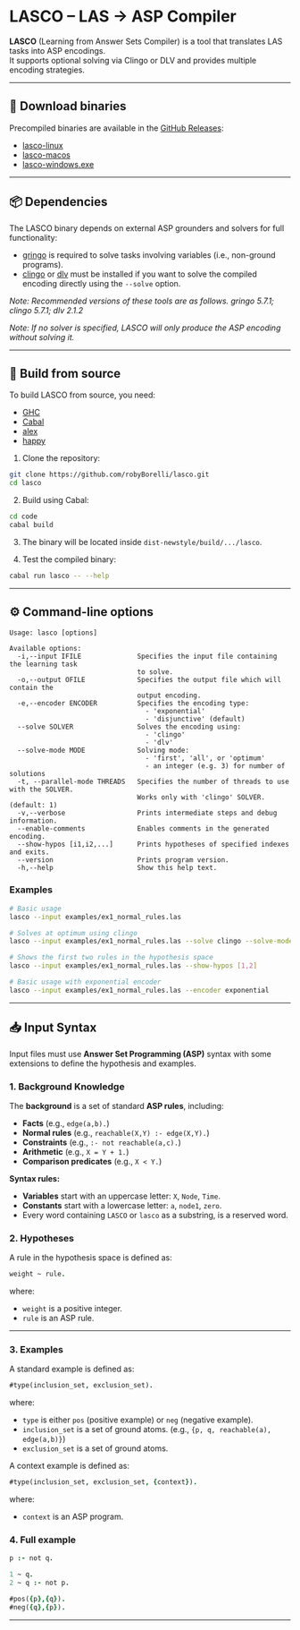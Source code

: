 # LASCO – LAS → ASP Compiler

**LASCO** (Learning from Answer Sets Compiler) is a tool that translates LAS tasks into ASP encodings.  
It supports optional solving via Clingo or DLV and provides multiple encoding strategies.

---

## 🚀 Download binaries

Precompiled binaries are available in the [GitHub Releases](https://github.com/robyBorelli/lasco/releases/latest):

- [lasco-linux](https://github.com/robyBorelli/lasco/releases/latest/download/lasco-linux)
- [lasco-macos](https://github.com/robyBorelli/lasco/releases/latest/download/lasco-macos)
- [lasco-windows.exe](https://github.com/robyBorelli/lasco/releases/latest/download/lasco-windows.exe)

---

## 📦 Dependencies

The LASCO binary depends on external ASP grounders and solvers for full functionality:

- [gringo](https://potassco.org/clingo/) is required to solve tasks involving variables (i.e., non-ground programs).  
- [clingo](https://potassco.org/clingo/) or [dlv](http://www.dlvsystem.com/dlv/) must be installed if you want to solve the compiled encoding directly using the `--solve` option.  

*Note: Recommended versions of these tools are as follows. gringo 5.7.1; clingo 5.7.1; dlv 2.1.2*

*Note: If no solver is specified, LASCO will only produce the ASP encoding without solving it.*

---

## 🔨 Build from source

To build LASCO from source, you need:

- [GHC](https://www.haskell.org/ghc/)
- [Cabal](https://www.haskell.org/cabal/)
- [alex](https://hackage.haskell.org/package/alex)
- [happy](https://hackage.haskell.org/package/happy)

1. Clone the repository:

```bash
git clone https://github.com/robyBorelli/lasco.git
cd lasco
```

2. Build using Cabal:

```bash
cd code
cabal build
```

3. The binary will be located inside `dist-newstyle/build/.../lasco`.

4. Test the compiled binary:
   
```bash
cabal run lasco -- --help
```

---


## ⚙️ Command-line options

```text
Usage: lasco [options]

Available options:
  -i,--input IFILE              Specifies the input file containing the learning task
                                to solve.
  -o,--output OFILE             Specifies the output file which will contain the
                                output encoding.
  -e,--encoder ENCODER          Specifies the encoding type:
                                  - 'exponential'
                                  - 'disjunctive' (default)
  --solve SOLVER                Solves the encoding using:
                                  - 'clingo'
                                  - 'dlv'
  --solve-mode MODE             Solving mode:
                                  - 'first', 'all', or 'optimum'
                                  - an integer (e.g. 3) for number of solutions
  -t, --parallel-mode THREADS   Specifies the number of threads to use with the SOLVER. 
                                Works only with 'clingo' SOLVER.  (default: 1)
  -v,--verbose                  Prints intermediate steps and debug information.
  --enable-comments             Enables comments in the generated encoding.
  --show-hypos [i1,i2,...]      Prints hypotheses of specified indexes and exits.
  --version                     Prints program version.
  -h,--help                     Show this help text.
```

### Examples

```bash
# Basic usage
lasco --input examples/ex1_normal_rules.las

# Solves at optimum using clingo
lasco --input examples/ex1_normal_rules.las --solve clingo --solve-mode optimum

# Shows the first two rules in the hypothesis space
lasco --input examples/ex1_normal_rules.las --show-hypos [1,2]

# Basic usage with exponential encoder
lasco --input examples/ex1_normal_rules.las --encoder exponential
```

---


## 📥 Input Syntax

Input files must use **Answer Set Programming (ASP)** syntax with some extensions to define the hypothesis and examples.


### 1. Background Knowledge

The **background** is a set of standard **ASP rules**, including:

- **Facts** (e.g., `edge(a,b).`)
- **Normal rules** (e.g., `reachable(X,Y) :- edge(X,Y).`)
- **Constraints** (e.g., `:- not reachable(a,c).`)
- **Arithmetic** (e.g., `X = Y + 1.`)
- **Comparison predicates** (e.g., `X < Y.`)

**Syntax rules:**

- **Variables** start with an uppercase letter: `X`, `Node`, `Time`.
- **Constants** start with a lowercase letter: `a`, `node1`, `zero`.
- Every word containing `LASCO` or `lasco` as a substring, is a reserved word.

### 2. Hypotheses

A rule in the hypothesis space is defined as:

```prolog
weight ~ rule.
```
where:
- `weight` is a positive integer.
- `rule` is an ASP rule.

---

### 3. Examples

A standard example is defined as:
```prolog
#type(inclusion_set, exclusion_set).
```
where:
- `type` is either  `pos` (positive example) or  `neg` (negative example).
- `inclusion_set` is a set of ground atoms. (e.g., `{p, q, reachable(a), edge(a,b)}`)
- `exclusion_set` is a set of ground atoms.

A context example is defined as:
```prolog
#type(inclusion_set, exclusion_set, {context}).
```
where:
- `context` is an ASP program.


### 4. Full example

```prolog
p :- not q.

1 ~ q.
2 ~ q :- not p.

#pos({p},{q}).
#neg({q},{p}).
```

---



